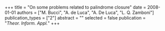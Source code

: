 +++
title = "On some problems related to palindrome closure"
date = 2008-01-01
authors = ["M. Bucci", "A. de Luca", "A. De Luca", "L. Q. Zamboni"]
publication_types = ["2"]
abstract = ""
selected = false
publication = "*Theor. Inform. Appl.*"
+++

